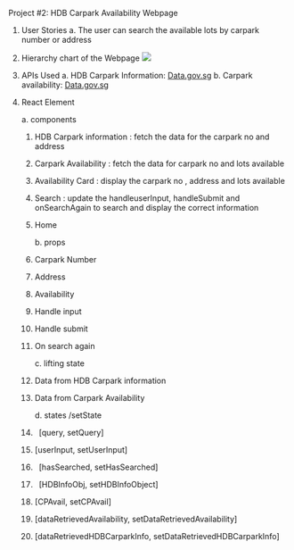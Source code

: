 ﻿Project #2: HDB Carpark Availability Webpage

1. User Stories
   a. The user can search the available lots by carpark number or address

2. Hierarchy chart of the Webpage
   <img src= "https://media.giphy.com/media/SclQC1VGlH0GyQvbkr/giphy.gif">

3. APIs Used
   a. HDB Carpark Information: [Data.gov.sg](https://data.gov.sg/api/action/datastore_search?resource_id=139a3035-e624-4f56-b63f-89ae28d4ae4c&limit=2182)
   b. Carpark availability: [Data.gov.sg](https://api.data.gov.sg/v1/transport/carpark-availability)

4. React Element

   a. components

   1. HDB Carpark information : fetch the data for the carpark no and address
   2. Carpark Availability : fetch the data for carpark no and lots available
   3. Availability Card : display the carpark no , address and lots available
   4. Search : update the handleuserInput, handleSubmit and onSearchAgain to search and display the correct information
   5. Home

      b. props

   6. Carpark Number
   7. Address
   8. Availability
   9. Handle input
   10. Handle submit
   11. On search again

       c. lifting state

   12. Data from HDB Carpark information
   13. Data from Carpark Availability

       d. states /setState

   14. ` `[query, setQuery]
   15. [userInput, setUserInput]
   16. ` `[hasSearched, setHasSearched]
   17. ` `[HDBInfoObj, setHDBInfoObject]
   18. [CPAvail, setCPAvail]
   19. [dataRetrievedAvailability, setDataRetrievedAvailability]
   20. [dataRetrievedHDBCarparkInfo, setDataRetrievedHDBCarparkInfo]
